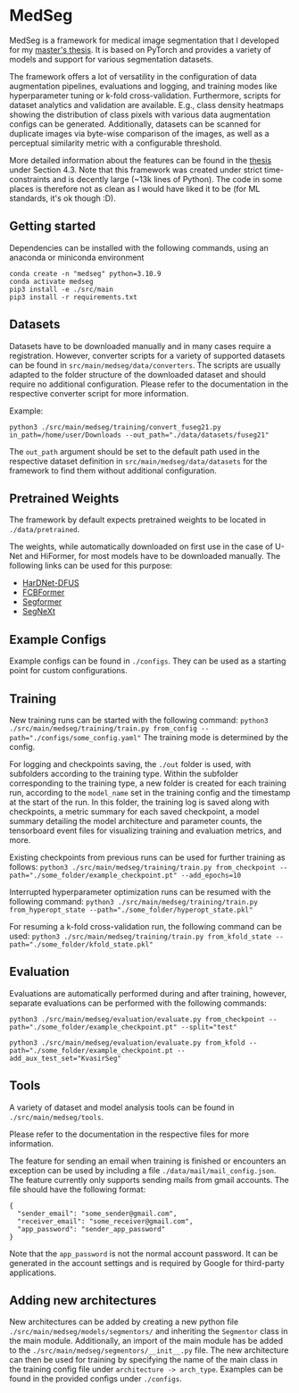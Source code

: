 # MedSeg
MedSeg is a framework for medical image segmentation that I developed for my [master's thesis](https://drive.google.com/file/d/1fFE3lcJ5UbJ4h-i5zD7G85opg6-SgT9S/view?usp=sharing). It is based on PyTorch and provides a variety of models and support for various segmentation datasets.

The framework offers a lot of versatility in the configuration of data augmentation pipelines, evaluations and logging, and training modes like hyperparameter tuning or k-fold cross-validation. Furthermore, scripts for dataset analytics and validation are available. E.g., class density heatmaps showing the distribution of class pixels with various data augmentation configs can be generated. Additionally, datasets can be scanned for duplicate images via byte-wise comparison of the images, as well as a perceptual similarity metric with a configurable threshold. 

More detailed information about the features can be found in the [thesis](https://drive.google.com/file/d/1fFE3lcJ5UbJ4h-i5zD7G85opg6-SgT9S/view?usp=sharing) under Section 4.3. Note that this framework was created under strict time-constraints and is decently large (~13k lines of Python). The code in some places is therefore not as clean as I would have liked it to be (for ML standards, it's ok though :D).

## Getting started
Dependencies can be installed with the following commands, using an anaconda or miniconda environment
    
```
conda create -n "medseg" python=3.10.9
conda activate medseg
pip3 install -e ./src/main
pip3 install -r requirements.txt
```

## Datasets
Datasets have to be downloaded manually and in many cases require a registration.
However, converter scripts for a variety of supported datasets can be found in `src/main/medseg/data/converters`.
The scripts are usually adapted to the folder structure of the downloaded dataset and should require no additional 
configuration. Please refer to the documentation in the respective converter script for more information.

Example:

```python3 ./src/main/medseg/training/convert_fuseg21.py in_path=/home/user/Downloads --out_path="./data/datasets/fuseg21"```

The `out_path` argument should be set to the default path used in the respective dataset definition in `src/main/medseg/data/datasets` for the framework to find them without additional configuration.

## Pretrained Weights
The framework by default expects pretrained weights to be located in `./data/pretrained`. 

The weights, while automatically downloaded on first use in the case of U-Net and HiFormer, for most models have to be downloaded manually. The following links can be used for this purpose:
- [HarDNet-DFUS](https://drive.google.com/drive/folders/1UbuMKLUlCsZAusUVLJqwcBaXiwe0ZUe8?usp=sharing)
- [FCBFormer](https://github.com/whai362/PVT/releases/download/v2/pvt_v2_b3.pth)
- [Segformer](https://connecthkuhk-my.sharepoint.com/:f:/g/personal/xieenze_connect_hku_hk/Ept_oetyUGFCsZTKiL_90kUBy5jmPV65O5rJInsnRCDWJQ?e=CvGohw)
- [SegNeXt](https://cloud.tsinghua.edu.cn/d/c15b25a6745946618462/)
## Example Configs
Example configs can be found in `./configs`. They can be used as a starting point for custom configurations.

## Training
New training runs can be started with the following command:
`python3 ./src/main/medseg/training/train.py from_config --path="./configs/some_config.yaml"`
The training mode is determined by the config.

For logging and checkpoints saving, the `./out` folder is used, with subfolders according to the training type.
Within the subfolder corresponding to the training type, a new folder is created for each training run, according to the
`model_name` set in the training config and the timestamp at the start of the run. In this folder, the training log 
is saved along with checkpoints, a metric summary for each saved checkpoint, a model summary detailing the 
model architecture and parameter counts, the tensorboard event files for visualizing training and evaluation metrics, 
and more.

Existing checkpoints from previous runs can be used for further training as follows:
`python3 ./src/main/medseg/training/train.py from_checkpoint --path="./some_folder/example_checkpoint.pt" --add_epochs=10`

Interrupted hyperparameter optimization runs can be resumed with the following command:
`python3 ./src/main/medseg/training/train.py from_hyperopt_state --path="./some_folder/hyperopt_state.pkl"`

For resuming a k-fold cross-validation run, the following command can be used:
`python3 ./src/main/medseg/training/train.py from_kfold_state --path="./some_folder/kfold_state.pkl"`

## Evaluation
Evaluations are automatically performed during and after training, however, separate evaluations can be performed with the following commands:

`python3 ./src/main/medseg/evaluation/evaluate.py from_checkpoint --path="./some_folder/example_checkpoint.pt" --split="test"`

`python3 ./src/main/medseg/evaluation/evaluate.py from_kfold --path="./some_folder/example_checkpoint.pt --add_aux_test_set="KvasirSeg"`

## Tools
A variety of dataset and model analysis tools can be found in `./src/main/medseg/tools`. 

Please refer to the documentation in the respective files for more information.

The feature for sending an email when training is finished or encounters an exception can be used by including a file `./data/mail/mail_config.json`. 
The feature currently only supports sending mails from gmail accounts. The file should have the following format:
```
{
  "sender_email": "some_sender@gmail.com",
  "receiver_email": "some_receiver@gmail.com",
  "app_password": "sender_app_password"
}
```
Note that the `app_password` is not the normal account password. It can be generated in the account settings and
is required by Google for third-party applications.

## Adding new architectures
New architectures can be added by creating a new python file `./src/main/medseg/models/segmentors/`
and inheriting the `Segmentor` class in the main module. Additionally, an import of the main module has be added to 
the `./src/main/medseg/segmentors/__init__.py` file. The new architecture can then be used for training by specifying the name of the
main class in the training config file under `architecture -> arch_type`. Examples can be found in the provided configs under `./configs`.
